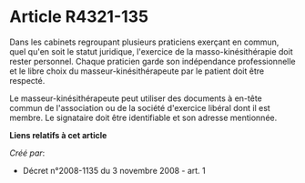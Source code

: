 # Article R4321-135

Dans les cabinets regroupant plusieurs praticiens exerçant en commun, quel qu'en soit le statut juridique, l'exercice de la
masso-kinésithérapie doit rester personnel. Chaque praticien garde son indépendance professionnelle et le libre choix du
masseur-kinésithérapeute par le patient doit être respecté. 

Le masseur-kinésithérapeute peut utiliser des documents à en-tête commun de l'association ou de la société d'exercice libéral
dont il est membre. Le signataire doit être identifiable et son adresse mentionnée.

**Liens relatifs à cet article**

_Créé par_:

  - Décret n°2008-1135 du 3 novembre 2008 - art. 1
